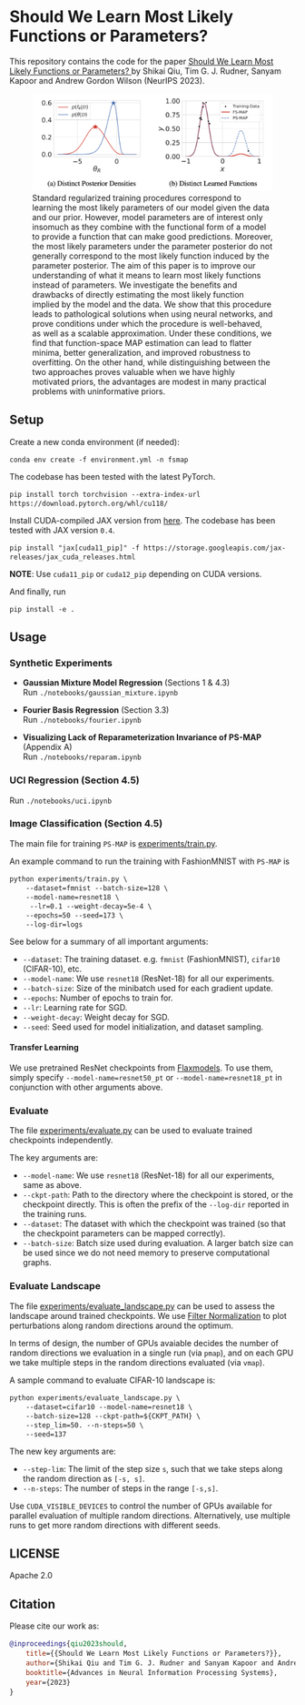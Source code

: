 # Should We Learn Most Likely Functions or Parameters?

This repository contains the code for the paper [Should We Learn Most Likely Functions or Parameters?
](https://github.com/activatedgeek/fspace-inference) by Shikai Qiu, Tim G. J. Rudner, Sanyam Kapoor and Andrew Gordon Wilson (NeurIPS 2023).

<figure>
  <img src="./figs/top_fig.png" alt="Image">
  <figcaption> Standard regularized training procedures correspond to learning the most likely parameters of our model given the data and our prior. However, model parameters are of interest only insomuch as they combine with the
functional form of a model to provide a function that can make good predictions.
Moreover, the most likely parameters under the parameter posterior do not generally
correspond to the most likely function induced by the parameter posterior. The aim of this paper is to improve our understanding of what it means to learn most likely functions instead of parameters. We investigate the benefits and drawbacks
of directly estimating the most likely function implied by the model and the data.
We show that this procedure leads to pathological solutions when using neural
networks, and prove conditions under which the procedure is well-behaved, as well
as a scalable approximation. Under these conditions, we find that function-space
MAP estimation can lead to flatter minima, better generalization, and improved
robustness to overfitting. On the other hand, while distinguishing between the two approaches proves valuable when we have highly motivated priors, the advantages are modest in many practical problems with uninformative priors. </figcaption>
</figure>

## Setup

Create a new conda environment (if needed):
```
conda env create -f environment.yml -n fsmap
```

The codebase has been tested with the latest PyTorch.
```shell
pip install torch torchvision --extra-index-url https://download.pytorch.org/whl/cu118/
```

Install CUDA-compiled JAX version from [here](https://github.com/google/jax#installation). The
codebase has been tested with JAX version `0.4`.
```shell
pip install "jax[cuda11_pip]" -f https://storage.googleapis.com/jax-releases/jax_cuda_releases.html
```

**NOTE**: Use `cuda11_pip` or `cuda12_pip` depending on CUDA versions.

And finally, run
```
pip install -e .
```

## Usage

### **Synthetic Experiments**
- **Gaussian Mixture Model Regression** (Sections 1 & 4.3)  
  Run `./notebooks/gaussian_mixture.ipynb`

- **Fourier Basis Regression** (Section 3.3)  
  Run `./notebooks/fourier.ipynb`

- **Visualizing Lack of Reparameterization Invariance of PS-MAP** (Appendix A)  
  Run `./notebooks/reparam.ipynb`

### **UCI Regression** (Section 4.5)  
  Run `./notebooks/uci.ipynb`

### **Image Classification** (Section 4.5)

The main file for training `PS-MAP` is [experiments/train.py](./experiments/train.py).

An example command to run the training with FashionMNIST with `PS-MAP` is
```shell
python experiments/train.py \
    --dataset=fmnist --batch-size=128 \
    --model-name=resnet18 \
     --lr=0.1 --weight-decay=5e-4 \
    --epochs=50 --seed=173 \
    --log-dir=logs
```

See below for a summary of all important arguments:
- `--dataset`: The training dataset. e.g. `fmnist` (FashionMNIST), `cifar10` (CIFAR-10), etc.
- `--model-name`: We use `resnet18` (ResNet-18) for all our experiments.
- `--batch-size`: Size of the minibatch used for each gradient update.
- `--epochs`: Number of epochs to train for.
- `--lr`: Learning rate for SGD.
- `--weight-decay`: Weight decay for SGD.
- `--seed`: Seed used for model initialization, and dataset sampling.


#### Transfer Learning

We use pretrained ResNet checkpoints from [Flaxmodels](https://github.com/matthias-wright/flaxmodels). 
To use them, simply specify `--model-name=resnet50_pt` or `--model-name=resnet18_pt` in conjunction with other arguments above.

### Evaluate

The file [experiments/evaluate.py](./experiments/evaluate.py) can be used to evaluate trained checkpoints independently.

The key arguments are:
- `--model-name`:  We use `resnet18` (ResNet-18) for all our experiments, same as above.
- `--ckpt-path`: Path to the directory where the checkpoint is stored, or the checkpoint directly. This is often the prefix of the `--log-dir` reported in the training runs.
- `--dataset`: The dataset with which the checkpoint was trained (so that the checkpoint parameters can be mapped correctly).
- `--batch-size`: Batch size used during evaluation. A larger batch size can be used since we do not need memory to preserve computational graphs.

### Evaluate Landscape

The file [experiments/evaluate_landscape.py](./experiments/evaluate_landscape.py) can be used to assess the landscape around trained checkpoints.
We use [Filter Normalization](https://arxiv.org/abs/1712.09913) to plot perturbations along random directions around the optimum.

In terms of design, the number of GPUs avaiable decides the number of random directions we evaluation in a single run (via `pmap`),
and on each GPU we take multiple steps in the random directions evaluated (via `vmap`).

A sample command to evaluate CIFAR-10 landscape is:
```shell
python experiments/evaluate_landscape.py \
    --dataset=cifar10 --model-name=resnet18 \
    --batch-size=128 --ckpt-path=${CKPT_PATH} \
    --step_lim=50. --n-steps=50 \
    --seed=137
```

The new key arguments are:
- `--step-lim`: The limit of the step size `s`, such that we take steps along the random direction as `[-s, s]`.
- `--n-steps`: The number of steps in the range `[-s,s]`.

Use `CUDA_VISIBLE_DEVICES` to control the number of GPUs available for parallel evaluation of multiple random directions.
Alternatively, use multiple runs to get more random directions with different seeds.

## LICENSE

Apache 2.0

## Citation
Please cite our work as:
```bibtex
@inproceedings{qiu2023should,
    title={{Should We Learn Most Likely Functions or Parameters?}},
    author={Shikai Qiu and Tim G. J. Rudner and Sanyam Kapoor and Andrew Gordon Wilson},
    booktitle={Advances in Neural Information Processing Systems},
    year={2023}
}
```
